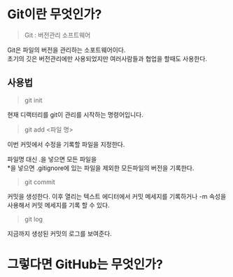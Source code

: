 # Git이란 무엇인가?
> Git : 버전관리 소프트웨어
 
Git은 파일의 버전을 관리하는 소포트웨어이다. <br>
초기의 깃은 버전관리에만 사용되었지만 여러사람들과 협업을 할때도 사용한다.

## 사용법
> git init

현재 디랙터리를 git이 관리를 시작하는 명령어입니다.

> git add &#60;파일 명&#62;

이번 커밋에서 수정을 기록할 파일을 지정한다.

파일명 대신 .을 넣으면 모든 파일을 <br>
*을 넣으면 .gitignore에 있는 파일을 제외한 모든파일의 버전을 기록한다.

> git commit

커밋을 생성한다.
이후 열리는 텍스트 에디터에서 커밋 메세지를 기록하거나
-m 속성을 사용해서 커밋 메세지를 기록 할 수 있다.

> git log

지금까지 생성된 커밋의 로그를 보여준다.



# 그렇다면 GitHub는 무엇인가?